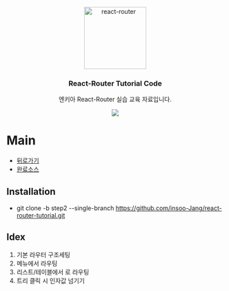 <p align="center">
  <a href="https://reacttraining.com/react-router/">
    <img alt="react-router" src="http://www.nkia.co.kr/images/common/logo.png" width="144">
  </a>
</p>

<h3 align="center">
  React-Router Tutorial Code
</h3>

<p align="center">
  엔키아  React-Router 실습 교육 자료입니다. 
</p>

<p align="center">
  <a href="https://en.wikipedia.org/wiki/MIT_License"><img src="https://img.shields.io/npm/l/react-design-editor?style=flat-square"></a>
</p>

# Main

-   [뒤로가기](https://github.com/insoo-Jang/ReactRouter-tutorial-code/tree/develop)
-   [완료소스](https://github.com/insoo-Jang/ReactRouter-tutorial-code/tree/develop)

## Installation

-   git clone -b step2 --single-branch https://github.com/insoo-Jang/react-router-tutorial.git

## Idex 


1. 기본 라우터 구조세팅
2. 메뉴에서 라우팅
3. 리스트/테이블에서 <Link>로 라우팅
4. 트리 클릭 시 인자값 넘기기
